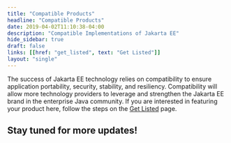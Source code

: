 ```yaml
---
title: "Compatible Products"
headline: "Compatible Products"
date: 2019-04-02T11:10:38-04:00
description: "Compatible Implementations of Jakarta EE"
hide_sidebar: true
draft: false
links: [[href: "get_listed", text: "Get Listed"]]
layout: "single"
---
```


The success of Jakarta EE technology relies on compatibility to ensure application portability, security, stability, and resiliency. Compatibility will allow more technology providers to leverage and strengthen the Jakarta EE brand in the enterprise Java community. If you are interested in featuring your product here, follow the steps on the [Get Listed](get_listed) page.

<h2 class="text-center fw-700 margin-bottom-30">Stay tuned for more updates!</h2>